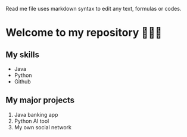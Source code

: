 Read me file uses markdown syntax to edit any text, formulas or codes.

# Welcome to my repository 🩶🩶🩶

## My skills
- Java
- Python
- Github

## My major projects
1. Java banking app
2. Python AI tool
3. My own social network
